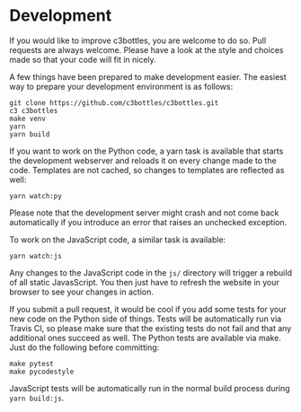 # Development

If you would like to improve c3bottles, you are welcome to do so. Pull requests
are always welcome. Please have a look at the style and choices made so that
your code will fit in nicely.

A few things have been prepared to make development easier. The easiest way to
prepare your development environment is as follows:

    git clone https://github.com/c3bottles/c3bottles.git
    c3 c3bottles
    make venv
    yarn
    yarn build

If you want to work on the Python code, a yarn task is available that starts
the development webserver and reloads it on every change made to the code.
Templates are not cached, so changes to templates are reflected as well:

    yarn watch:py

Please note that the development server might crash and not come back
automatically if you introduce an error that raises an unchecked exception.

To work on the JavaScript code, a similar task is available:

    yarn watch:js

Any changes to the JavaScript code in the `js/` directory will trigger a
rebuild of all static JavasScript. You then just have to refresh the website
in your browser to see your changes in action.

If you submit a pull request, it would be cool if you add some tests for your
new code on the Python side of things. Tests will be automatically run via
Travis CI, so please make sure that the existing tests do not fail and that
any additional ones succeed as well. The Python tests are available via make.
Just do the following before committing:

    make pytest
    make pycodestyle

JavaScript tests will be automatically run in the normal build process during
`yarn build:js`.
